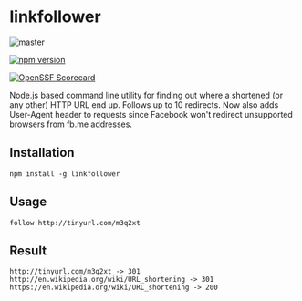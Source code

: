 # linkfollower

![master](https://github.com/jksolbakken/linkfollower/workflows/master/badge.svg)

[![npm version](https://badge.fury.io/js/linkfollower.png)](https://badge.fury.io/js/linkfollower)

[![OpenSSF Scorecard](https://api.securityscorecards.dev/projects/github.com/jksolbakken/linkfollower/badge)](https://securityscorecards.dev/viewer/?uri=github.com/jksolbakken/linkfollower)

Node.js based command line utility for finding out where a shortened (or any other) HTTP URL end up.
Follows up to 10 redirects. Now also adds User-Agent header to requests since Facebook won't redirect unsupported browsers from fb.me addresses.

## Installation
```
npm install -g linkfollower
```

## Usage

```
follow http://tinyurl.com/m3q2xt
```

## Result
```
http://tinyurl.com/m3q2xt -> 301
http://en.wikipedia.org/wiki/URL_shortening -> 301
https://en.wikipedia.org/wiki/URL_shortening -> 200
```